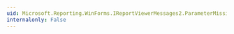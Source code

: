 ```yaml
---
uid: Microsoft.Reporting.WinForms.IReportViewerMessages2.ParameterMissingSelectionError(System.String)
internalonly: False
---
```

